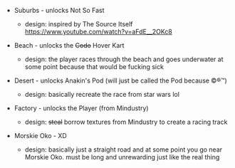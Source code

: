 - Suburbs - unlocks Not So Fast
   - design: inspired by The Source Itself https://www.youtube.com/watch?v=aFdE__2OKc8

- Beach - unlocks the ~~Codo~~ Hover Kart
   - design: the player races through the beach and goes underwater at some
     point because that would be fucking sick

- Desert - unlocks Anakin's Pod (will just be called the Pod because ©®™)
   - design: basically recreate the race from star wars lol

- Factory - unlocks the Player (from Mindustry)
   - design: ~~steal~~ borrow textures from Mindustry to create a racing track

- Morskie Oko - XD
   - design: basically just a straight road and at some point you go near
     Morskie Oko. must be long and unrewarding just like the real thing




